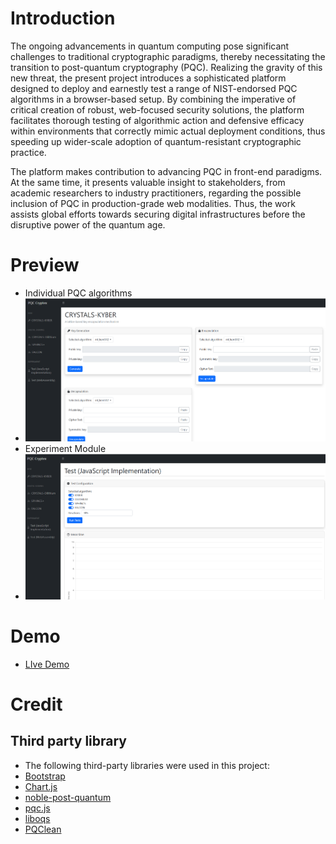 # Introduction #
The ongoing advancements in quantum computing pose significant challenges to traditional cryptographic paradigms, thereby necessitating the transition to post-quantum cryptography (PQC). Realizing the gravity of this new threat, the present project introduces a sophisticated platform designed to deploy and earnestly test a range of NIST-endorsed PQC algorithms in a browser-based setup. By combining the imperative of critical creation of robust, web-focused security solutions, the platform facilitates thorough testing of algorithmic action and defensive efficacy within environments that correctly mimic actual deployment conditions, thus speeding up wider-scale adoption of quantum-resistant cryptographic practice.

The platform makes contribution to advancing PQC in front-end paradigms. At the same time, it presents valuable insight to stakeholders, from academic researchers to industry practitioners, regarding the possible inclusion of PQC in production-grade web modalities. Thus, the work assists global efforts towards securing digital infrastructures before the disruptive power of the quantum age.
# Preview #
- Individual PQC algorithms
- ![image](https://github.com/hkuspace-pu/COMP3000HK24_25_NgKaHung/blob/c618581f70008bd1caa92d365d161e81b442eb3f/Picture/UI.png)
- Experiment Module  
- ![image](https://github.com/hkuspace-pu/COMP3000HK24_25_NgKaHung/blob/c618581f70008bd1caa92d365d161e81b442eb3f/Picture/Test.png)
# Demo #
- [LIve Demo](https://hkuspace-pu.github.io/COMP3000HK24_25_NgKaHung/)
# Credit #
## Third party library ##
 - The following third-party libraries were used in this project:
- [Bootstrap](https://getbootstrap.com/)
- [Chart.js](https://www.chartjs.org/)
- [noble-post-quantum](https://github.com/paulmillr/noble-post-quantum)
- [pqc.js](https://github.com/Dashlane/pqc.js/)
- [liboqs](https://github.com/open-quantum-safe/liboqs)
- [PQClean](https://github.com/PQClean/PQClean)
